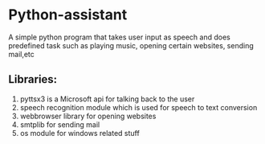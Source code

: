 # Python-assistant

A simple python program that takes user input as speech and does predefined task such as playing music, opening certain websites, sending mail,etc

## Libraries:
1. pyttsx3 is a Microsoft api for talking back to the user
2. speech recognition module which is used for speech to text conversion 
3. webbrowser library for opening websites 
4. smtplib for sending mail
5. os module for windows related stuff
